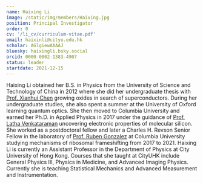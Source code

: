 ```yaml
---
name: Haixing Li
image: /static/img/members/Haixing.jpg
position: Principal Investigator
order: 0
cv: '/li_cv/curriculum-vitae.pdf'
email: haixinli@cityu.edu.hk
scholar: AGlgiewAAAAJ
bluesky: haixingli.bsky.social
orcid: 0000-0002-1383-4907
status: leader
startdate: 2021-12-15
---
```

 <!--  cv: "/li_cv" -->
Haixing Li obtained her B.S. in Physics from the University of Science and Technology of China
in 2012 where she did her undergraduate thesis with [Prof. Xianhui Chen](https://chenxh.ustc.edu.cn/index.html) growing oxides in search of superconductors. During her undergraduate studies, she also spent a summer at the University of Oxford
learning quantum optics. She then moved to Columbia University and earned her Ph.D. in Applied Physics
in 2017 under the guidance of [Prof. Latha Venkataraman](https://www.venkataramangroup.org) uncovering
electronic properties of molecular silicon.
She worked as a postdoctoral fellow and later a Charles H. Revson Senior Fellow in the laboratory of [Prof. Ruben Gonzalez](http://www.columbia.edu/cu/chemistry/groups/gonzalez/index.html) at Columbia University studying
mechanisms of ribosomal frameshifting from 2017 to 2021.
Haixing Li is currently an Assistant Professor in the Department of Physics at City University of Hong Kong.
Courses that she taught at CityUHK include General Physics III, Physics in Medicine, and Advanced Imaging Physics. Currently she is teaching Statistical Mechanics and Advanced Measurement and Instrumentation.

